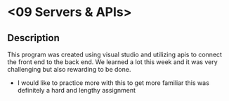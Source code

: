 # <09 Servers & APIs>

## Description

This program was created using visual studio and utilizing apis to connect the front end to the back end. We learned a lot this week and it was very challenging but also rewarding to be done.

- I would like to practice more with this to get more familiar this was definitely a hard and lengthy assignment